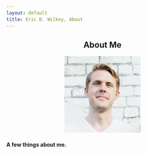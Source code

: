 ```yaml
---
layout: default
title: Eric D. Wilkey, About
---
```


<meta name="viewport" content="width=device-width, initial-scale=1.0">

<div class="blurb">
	<center><h2>About Me</h2></center>

<center><img src="Eric.jpg" width="200" height="200" alt= "EricFace"></center>

<h4>A few things about me.</h4>
